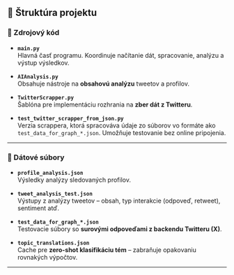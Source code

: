 ## 📁 Štruktúra projektu

### 🔧 Zdrojový kód

- **`main.py`**  
  Hlavná časť programu. Koordinuje načítanie dát, spracovanie, analýzu a výstup výsledkov.

- **`AIAnalysis.py`**  
  Obsahuje nástroje na **obsahovú analýzu** tweetov a profilov.

- **`TwitterScrapper.py`**  
  Šablóna pre implementáciu rozhrania na **zber dát z Twitteru**.

- **`test_twitter_scrapper_from_json.py`**  
  Verzia scrappera, ktorá spracováva údaje zo súborov vo formáte ako `test_data_for_graph_*.json`. Umožňuje testovanie bez online pripojenia.

---

### 📂 Dátové súbory

- **`profile_analysis.json`**  
  Výsledky analýzy sledovaných profilov.

- **`tweet_analysis_test.json`**  
  Výstupy z analýzy tweetov – obsah, typ interakcie (odpoveď, retweet), sentiment atď.

- **`test_data_for_graph_*.json`**  
  Testovacie súbory so **surovými odpoveďami z backendu Twitteru (X)**.

- **`topic_translations.json`**  
  Cache pre **zero-shot klasifikáciu tém** – zabraňuje opakovaniu rovnakých výpočtov.

---

